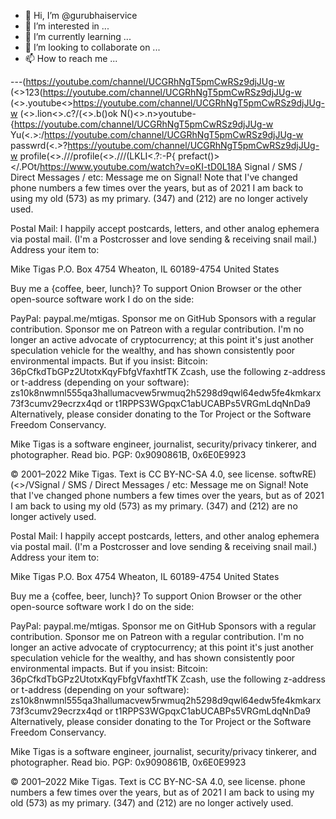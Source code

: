 - 👋 Hi, I’m @gurubhaiservice
- 👀 I’m interested in ...
- 🌱 I’m currently learning ...
- 💞️ I’m looking to collaborate on ...
- 📫 How to reach me ...

<!---
gurubhaiservice/gurubhaiservice is a ✨ special ✨ repository because its `README.md` (this file) appears on your GitHub profile.
You can click the Preview link to take a look at your changes.
--->
---(https://youtube.com/channel/UCGRhNgT5pmCwRSz9djJUg-w
(<>123(https://youtube.com/channel/UCGRhNgT5pmCwRSz9djJUg-w
(<>.youtube<>https://youtube.com/channel/UCGRhNgT5pmCwRSz9djJUg-w
(<>.lion<>.c?/(<>.b()ok
N()<>.n>youtube-{https://youtube.com/channel/UCGRhNgT5pmCwRSz9djJUg-w
Yu(<.>:/https://youtube.com/channel/UCGRhNgT5pmCwRSz9djJUg-w
passwrd(<.>?https://youtube.com/channel/UCGRhNgT5pmCwRSz9djJUg-w
profile(<>.///profile(<>.///(LKLI<.?:-P{
prefact()></.POt/https://www.youtube.com/watch?v=oKI-tD0L18A
Signal / SMS / Direct Messages / etc:
Message me on Signal! Note that I've changed phone numbers a few times over the years, but as of 2021 I am back to using my old (573) as my primary. (347) and (212) are no longer actively used.

Postal Mail:
I happily accept postcards, letters, and other analog ephemera via postal mail. (I'm a Postcrosser and love sending & receiving snail mail.) Address your item to:

Mike Tigas
P.O. Box 4754
Wheaton, IL 60189-4754
United States

Buy me a {coffee, beer, lunch}?
To support Onion Browser or the other open-source software work I do on the side:

PayPal: paypal.me/mtigas.
Sponsor me on GitHub Sponsors with a regular contribution.
Sponsor me on Patreon with a regular contribution.
I'm no longer an active advocate of cryptocurrency; at this point it's just another speculation vehicle for the wealthy, and has shown consistently poor environmental impacts. But if you insist:
Bitcoin:
36pCfkdTbGPz2UtotxKqyFbfgVfaxhtfTK
Zcash, use the following z-address or t-address (depending on your software):
zs10k8nwmnl555qa3hallumacvew5rwmuq2h5298d9qwl64edw5fe4kmkarx73f3cumv29ecrzx4qd
or
t1RPPS3WGpqxC1abUCABPs5VRGmLdqNnDa9
Alternatively, please consider donating to the Tor Project or the Software Freedom Conservancy.

Mike Tigas is a software engineer, journalist,
security/privacy tinkerer, and photographer. Read bio.
PGP: 0x9090861B, 0x6E0E9923

© 2001–2022 Mike Tigas. Text is CC BY-NC-SA 4.0, see license.
softwRE)(<>/VSignal / SMS / Direct Messages / etc:
Message me on Signal! Note that I've changed phone numbers a few times over the years, but as of 2021 I am back to using my old (573) as my primary. (347) and (212) are no longer actively used.

Postal Mail:
I happily accept postcards, letters, and other analog ephemera via postal mail. (I'm a Postcrosser and love sending & receiving snail mail.) Address your item to:

Mike Tigas
P.O. Box 4754
Wheaton, IL 60189-4754
United States

Buy me a {coffee, beer, lunch}?
To support Onion Browser or the other open-source software work I do on the side:

PayPal: paypal.me/mtigas.
Sponsor me on GitHub Sponsors with a regular contribution.
Sponsor me on Patreon with a regular contribution.
I'm no longer an active advocate of cryptocurrency; at this point it's just another speculation vehicle for the wealthy, and has shown consistently poor environmental impacts. But if you insist:
Bitcoin:
36pCfkdTbGPz2UtotxKqyFbfgVfaxhtfTK
Zcash, use the following z-address or t-address (depending on your software):
zs10k8nwmnl555qa3hallumacvew5rwmuq2h5298d9qwl64edw5fe4kmkarx73f3cumv29ecrzx4qd
or
t1RPPS3WGpqxC1abUCABPs5VRGmLdqNnDa9
Alternatively, please consider donating to the Tor Project or the Software Freedom Conservancy.

Mike Tigas is a software engineer, journalist,
security/privacy tinkerer, and photographer. Read bio.
PGP: 0x9090861B, 0x6E0E9923

© 2001–2022 Mike Tigas. Text is CC BY-NC-SA 4.0, see license.
phone numbers a few times over the years, but as of 2021 I am back to using my old (573) as my primary. (347) and (212) are no longer actively used.
